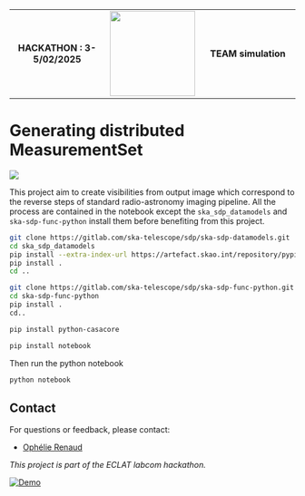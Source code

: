 <div align="center">
  <table width="100%" border="0">
    <tr>
      <td style="text-align: center; vertical-align: middle; width: 33%;">
        <strong>HACKATHON : 3-5/02/2025</strong>
      </td>
      <td style="text-align: center; vertical-align: middle; width: 33%;">
        <img src="https://avalon.ens-lyon.fr/wp-content/uploads/2024/03/Eclat_ecusson.png" height="150">
      </td>
      <td style="text-align: center; vertical-align: middle; width: 33%;">
        <strong>TEAM simulation</strong>
      </td>
    </tr>
  </table>
</div>



# Generating distributed MeasurementSet

![](https://raw.githubusercontent.com/Ophelie-Renaud/vis-generator/refs/heads/main/proj.png)

This project aim to create visibilities from output image which correspond to the reverse steps of standard radio-astronomy imaging pipeline. All the process are contained in the notebook except the `ska_sdp_datamodels`  and  `ska-sdp-func-python` install them before benefiting from this project.

```bash
git clone https://gitlab.com/ska-telescope/sdp/ska-sdp-datamodels.git
cd ska_sdp_datamodels
pip install --extra-index-url https://artefact.skao.int/repository/pypi-internal/simple ska-telmodel
pip install .
cd ..

git clone https://gitlab.com/ska-telescope/sdp/ska-sdp-func-python.git
cd ska-sdp-func-python
pip install .
cd..

pip install python-casacore

pip install notebook
```
Then run the python notebook
```bash
python notebook
```



## Contact  

For questions or feedback, please contact:  
- [Ophélie Renaud](mailto:ophelie.renaud@ens-paris-saclay.fr)

*This project is part of the ECLAT labcom hackathon.*

[![Demo](https://img.shields.io/badge/Live-Demo-blue)](https://ophelie-renaud.github.io/vis-generator/wast.html)

